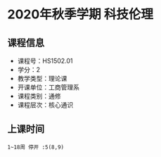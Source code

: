 # 2020年秋季学期 科技伦理 






## 课程信息

- 课程号：HS1502.01
- 学分：2
- 教学类型：理论课
- 开课单位：工商管理系
- 课程类别：通修
- 课程层次：核心通识

## 上课时间

```
1~18周 停开 :5(8,9)
```

